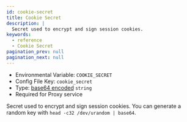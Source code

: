 ```yaml
---
id: cookie-secret
title: Cookie Secret
description: |
  Secret used to encrypt and sign session cookies.
keywords:
  - reference
  - Cookie Secret
pagination_prev: null
pagination_next: null
---
```


- Environmental Variable: `COOKIE_SECRET`
- Config File Key: `cookie_secret`
- Type: [base64 encoded](https://en.wikipedia.org/wiki/Base64) `string`
- Required for Proxy service

Secret used to encrypt and sign session cookies. You can generate a random key with `head -c32 /dev/urandom | base64`.
